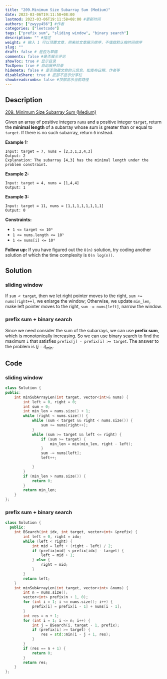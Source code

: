 ```yaml
---
title: "209.Minimum Size Subarray Sum (Medium)"
date: 2023-03-06T19:11:58+08:00
lastmod: 2023-03-06T19:11:58+08:00 #更新时间
authors: ["zwyyy456"] #作者
categories: ["leetcode"]
tags: ["prefix sum", "sliding window", "binary search"]
description: "" #描述
weight: # 输入 1 可以顶置文章，用来给文章展示排序，不填就默认按时间排序
slug: ""
draft: false # 是否为草稿
comments: false #是否展示评论
showToc: true # 显示目录
TocOpen: true # 自动展开目录
hidemeta: false # 是否隐藏文章的元信息，如发布日期、作者等
disableShare: true # 底部不显示分享栏
showbreadcrumbs: false #顶部显示当前路径
---
```

## Description
[209. Minimum Size Subarray Sum (Medium)](https://leetcode.com/problems/minimum-size-subarray-sum/)

Given an array of positive integers `nums` and a positive integer `target`, return the **minimal
length** of a subarray whose sum is greater than or equal to `target`. If there is no such subarray,
return `0` instead.

**Example 1:**

```
Input: target = 7, nums = [2,3,1,2,4,3]
Output: 2
Explanation: The subarray [4,3] has the minimal length under the problem constraint.

```

**Example 2:**

```
Input: target = 4, nums = [1,4,4]
Output: 1

```

**Example 3:**

```
Input: target = 11, nums = [1,1,1,1,1,1,1,1]
Output: 0

```

**Constraints:**

- `1 <= target <= 10⁹`
- `1 <= nums.length <= 10⁵`
- `1 <= nums[i] <= 10⁴`

**Follow up:** If you have figured out the `O(n)` solution, try coding another solution of which the
time complexity is `O(n log(n))`.

## Solution
### sliding window
If `sum < target`, then we let right pointer moves to the right, `sum += nums[right++]`, we enlarge the window; Otherwise, we update `min_len`, make left pointer moves to the right, `sum -= nums[left]`, narrow the window.

### prefix sum + binary search
Since we need consider the sum of the subarrays, we can use **prefix sum**, which is monotonically increasing. So we can use binary search to find the maximum `i` that satisfies `prefix[j] - prefix[i] >= target`. The answer to the problem is $(j - i)_{\min}$.

## Code
### sliding window
```cpp
class Solution {
public:
    int minSubArrayLen(int target, vector<int>& nums) {
        int left = 0, right = 0;
        int sum = 0;
        int min_len = nums.size() + 1;
        while (right < nums.size()) {
            while (sum < target && right < nums.size()) {
                sum += nums[right++];
            }
            while (sum >= target && left <= right) {
                if (sum >= target) {
                    min_len = min(min_len, right - left);
                }
                sum -= nums[left];
                left++; 

            }   
        }
        if (min_len > nums.size()) {
            return 0;
        }
        return min_len;
    }
};
```

### prefix sum + binary search
```cpp
class Solution {
  public:
    int BSearch(int idx, int target, vector<int> &prefix) {
        int left = 0, right = idx;
        while (left < right) {
            int mid = left + (right - left) / 2;
            if (prefix[mid] < prefix[idx] - target) {
                left = mid + 1;
            } else {
                right = mid;
            }
        }
        return left;
    }
    int minSubArrayLen(int target, vector<int> &nums) {
        int n = nums.size();
        vector<int> prefix(n + 1, 0);
        for (int i = 1; i <= nums.size(); i++) {
            prefix[i] = prefix[i - 1] + nums[i - 1];
        }
        int res = n + 1;
        for (int i = 1; i <= n; i++) {
            int j = BSearch(i, target - 1, prefix);
            if (prefix[i] >= target) {
                res = std::min(i - j + 1, res);
            }
        }
        if (res == n + 1) {
            return 0;
        }
        return res;
    }
};
```